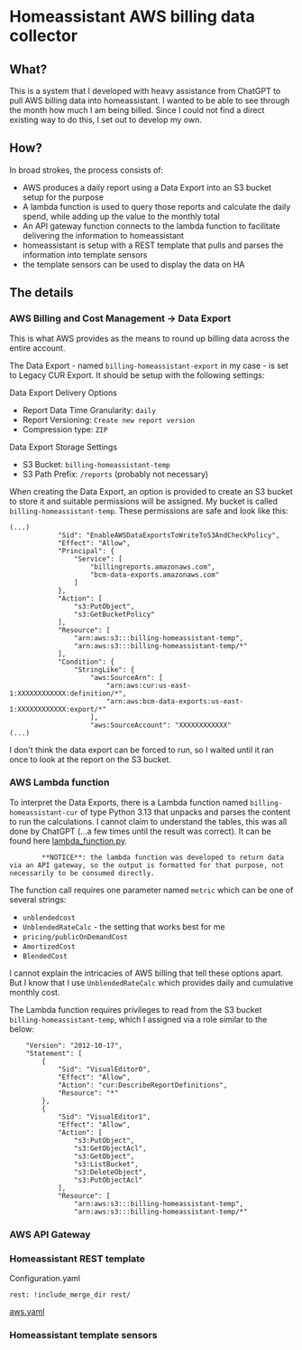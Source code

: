 # Homeassistant AWS billing data collector

## What?

This is a system that I developed with heavy assistance from ChatGPT to pull AWS billing data into homeassistant. I wanted to be able to see through the month how much I am being billed. Since I could not find a direct existing way to do this, I set out to develop my own.

## How?

In broad strokes, the process consists of:
- AWS produces a daily report using a Data Export into an S3 bucket setup for the purpose
- A lambda function is used to query those reports and calculate the daily spend, while adding up the value to the monthly total
- An API gateway function connects to the lambda function to facilitate delivering the information to homeassistant
- homeassistant is setup with a REST template that pulls and parses the information into template sensors
- the template sensors can be used to display the data on HA

## The details

### AWS Billing and Cost Management -> Data Export

This is what AWS provides as the means to round up billing data across the entire account.

The Data Export - named `billing-homeassistant-export` in my case - is set to Legacy CUR Export. It should be setup with the following settings:

Data Export Delivery Options
* Report Data Time Granularity: `daily`
* Report Versioning: `Create new report version`
* Compression type: `ZIP`

Data Export Storage Settings
* S3 Bucket: `billing-homeassistant-temp`
* S3 Path Prefix: `/reports` (probably not necessary)

When creating the Data Export, an option is provided to create an S3 bucket to store it and suitable permissions will be assigned. My bucket is called `billing-homeassistant-temp`. These permissions are safe and look like this:

```
(...)
            "Sid": "EnableAWSDataExportsToWriteToS3AndCheckPolicy",
            "Effect": "Allow",
            "Principal": {
                "Service": [
                    "billingreports.amazonaws.com",
                    "bcm-data-exports.amazonaws.com"
                ]
            },
            "Action": [
                "s3:PutObject",
                "s3:GetBucketPolicy"
            ],
            "Resource": [
                "arn:aws:s3:::billing-homeassistant-temp",
                "arn:aws:s3:::billing-homeassistant-temp/*"
            ],
            "Condition": {
                "StringLike": {
                    "aws:SourceArn": [
                        "arn:aws:cur:us-east-1:XXXXXXXXXXXX:definition/*",
                        "arn:aws:bcm-data-exports:us-east-1:XXXXXXXXXXXX:export/*"
                    ],
                    "aws:SourceAccount": "XXXXXXXXXXXX"
(...)
```
I don't think the data export can be forced to run, so I waited until it ran once to look at the report on the S3 bucket.

### AWS Lambda function

To interpret the Data Exports, there is a Lambda function named `billing-homeassistant-cur` of type Python 3.13 that unpacks and parses the content to run the calculations.
I cannot claim to understand the tables, this was all done by ChatGPT (...a few times until the result was correct). It can be found here [lambda_function.py](/lambda_function.py).

            **NOTICE**: the lambda function was developed to return data via an API gateway, so the output is formatted for that purpose, not necessarily to be consumed directly.

The function call requires one parameter named `metric` which can be one of several strings:
- `unblendedcost`
- `UnblendedRateCalc` - the setting that works best for me
- `pricing/publicOnDemandCost`
- `AmortizedCost`
- `BlendedCost`


I cannot explain the intricacies of AWS billing that tell these options apart. But I know that I use `UnblendedRateCalc` which provides daily and cumulative monthly cost.

The Lambda function requires privileges to read from the S3 bucket `billing-homeassistant-temp`, which I assigned via a role similar to the below:

```
    "Version": "2012-10-17",
    "Statement": [
        {
            "Sid": "VisualEditor0",
            "Effect": "Allow",
            "Action": "cur:DescribeReportDefinitions",
            "Resource": "*"
        },
        {
            "Sid": "VisualEditor1",
            "Effect": "Allow",
            "Action": [
                "s3:PutObject",
                "s3:GetObjectAcl",
                "s3:GetObject",
                "s3:ListBucket",
                "s3:DeleteObject",
                "s3:PutObjectAcl"
            ],
            "Resource": [
                "arn:aws:s3:::billing-homeassistant-temp",
                "arn:aws:s3:::billing-homeassistant-temp/*"
```

### AWS API Gateway

### Homeassistant REST template

Configuration.yaml
```
rest: !include_merge_dir rest/
```

[aws.yaml](/aws.yaml)

### Homeassistant template sensors
